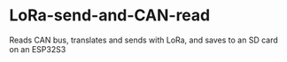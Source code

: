 # LoRa-send-and-CAN-read
Reads CAN bus, translates and sends with LoRa, and saves to an SD card on an ESP32S3
